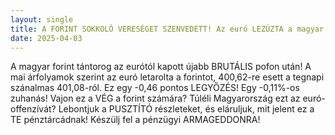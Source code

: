 ```yaml
---
layout: single
title: A FORINT SOKKOLÓ VERESÉGET SZENVEDETT! Az euró LEZÚZTA a magyar valutát – Vajon EZ A VÉG a forintnak?
date: 2025-04-03
---
```


A magyar forint tántorog az eurótól kapott újabb BRUTÁLIS pofon után! A mai árfolyamok szerint az euró letarolta a forintot, 400,62-re esett a tegnapi szánalmas 401,08-ról. Ez egy -0,46 pontos LEGYŐZÉS! Egy -0,11%-os zuhanás! Vajon ez a VÉG a forint számára? Túléli Magyarország ezt az euró-offenzívát? Lebontjuk a PUSZTÍTÓ részleteket, és eláruljuk, mit jelent ez a TE pénztárcádnak! Készülj fel a pénzügyi ARMAGEDDONRA!
